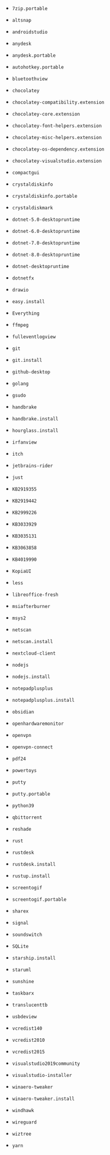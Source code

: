 - `7zip.portable`

- `altsnap`

- `androidstudio`

- `anydesk`

- `anydesk.portable`

- `autohotkey.portable`

- `bluetoothview`

- `chocolatey`

- `chocolatey-compatibility.extension`

- `chocolatey-core.extension`

- `chocolatey-font-helpers.extension`

- `chocolatey-misc-helpers.extension`

- `chocolatey-os-dependency.extension`

- `chocolatey-visualstudio.extension`

- `compactgui`

- `crystaldiskinfo`

- `crystaldiskinfo.portable`

- `crystaldiskmark`

- `dotnet-5.0-desktopruntime`

- `dotnet-6.0-desktopruntime`

- `dotnet-7.0-desktopruntime`

- `dotnet-8.0-desktopruntime`

- `dotnet-desktopruntime`

- `dotnetfx`

- `drawio`

- `easy.install`

- `Everything`

- `ffmpeg`

- `fulleventlogview`

- `git`

- `git.install`

- `github-desktop`

- `golang`

- `gsudo`

- `handbrake`

- `handbrake.install`

- `hourglass.install`

- `irfanview`

- `itch`

- `jetbrains-rider`

- `just`

- `KB2919355`

- `KB2919442`

- `KB2999226`

- `KB3033929`

- `KB3035131`

- `KB3063858`

- `KB4019990`

- `KopiaUI`

- `less`

- `libreoffice-fresh`

- `msiafterburner`

- `msys2`

- `netscan`

- `netscan.install`

- `nextcloud-client`

- `nodejs`

- `nodejs.install`

- `notepadplusplus`

- `notepadplusplus.install`

- `obsidian`

- `openhardwaremonitor`

- `openvpn`

- `openvpn-connect`

- `pdf24`

- `powertoys`

- `putty`

- `putty.portable`

- `python39`

- `qbittorrent`

- `reshade`

- `rust`

- `rustdesk`

- `rustdesk.install`

- `rustup.install`

- `screentogif`

- `screentogif.portable`

- `sharex`

- `signal`

- `soundswitch`

- `SQLite`

- `starship.install`

- `staruml`

- `sunshine`

- `taskbarx`

- `translucenttb`

- `usbdeview`

- `vcredist140`

- `vcredist2010`

- `vcredist2015`

- `visualstudio2019community`

- `visualstudio-installer`

- `winaero-tweaker`

- `winaero-tweaker.install`

- `windhawk`

- `wireguard`

- `wiztree`

- `yarn`
